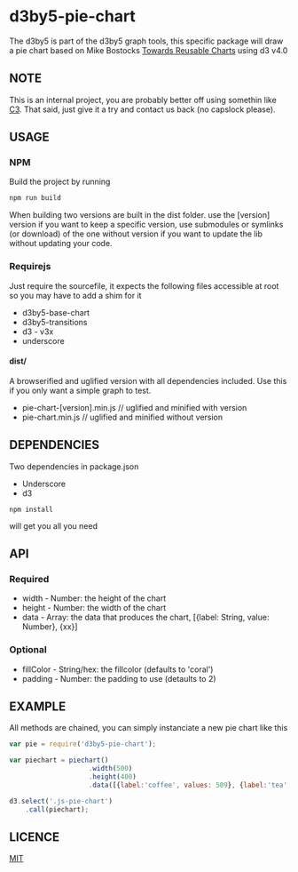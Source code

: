 # d3by5-pie-chart
The d3by5 is part of the d3by5 graph tools, this specific package will draw a pie chart based on Mike Bostocks [Towards Reusable Charts](https://bost.ocks.org/mike/chart/) using d3 v4.0

## NOTE
This is an internal project, you are probably better off using somethin like [C3](https://github.com/c3js/c3). That said, just give it a try and contact us back (no capslock please).

## USAGE

### NPM
Build the project by running
```bash
npm run build
```

When building two versions are built in the dist folder.
use the [version] version if you want to keep a specific version, use submodules or symlinks (or download) of the one without version if you want to update the lib without updating your code.

### Requirejs
Just require the sourcefile, it expects the following files accessible at root so you may have to add a shim for it
* d3by5-base-chart
* d3by5-transitions
* d3 - v3x
* underscore


#### dist/
A browserified and uglified version with all dependencies included. Use this if you only want a simple graph to test.
* pie-chart-[version].min.js    // uglified and minified with version
* pie-chart.min.js              // uglified and minified without version

## DEPENDENCIES
Two dependencies in package.json
* Underscore
* d3

```
npm install
```
will get you all you need

## API
### Required
* width  - Number: the height of the chart
* height - Number: the width of the chart
* data   - Array: the data that produces the chart, [{label: String, value: Number}, {xx}]

### Optional
* fillColor - String/hex: the fillcolor (defaults to 'coral')
* padding - Number: the padding to use (detaults to 2)


## EXAMPLE
All methods are chained, you can simply instanciate a new pie chart like this

```javascript
var pie = require('d3by5-pie-chart');

var piechart = piechart()
                    .width(500)
                    .height(400)
                    .data([{label:'coffee', values: 509}, {label:'tea', values: 1}]);

d3.select('.js-pie-chart')
    .call(piechart);
```

## LICENCE
[MIT](https://opensource.org/licenses/MIT)
